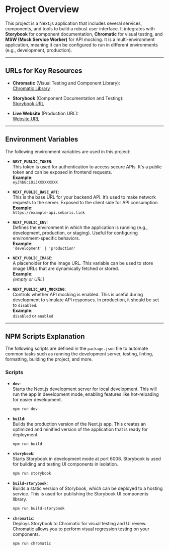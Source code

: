 # Project Overview

This project is a Next.js application that includes several services, components, and tools to build a robust user interface. It integrates with **Storybook** for component documentation, **Chromatic** for visual testing, and **MSW (Mock Service Worker)** for API mocking. It is a multi-environment application, meaning it can be configured to run in different environments (e.g., development, production).

---

## URLs for Key Resources

- **Chromatic** (Visual Testing and Component Library):  
  [Chromatic Library](https://www.chromatic.com/library?appId=6735dea95fe061d89236dfeb)

- **Storybook** (Component Documentation and Testing):  
  [Storybook URL](https://market-place-storybook.vercel.app/)

- **Live Website** (Production URL):  
  [Website URL](https://market-place-71ll7xv56-ikhsan-mahendris-projects.vercel.app/)

---

## Environment Variables

The following environment variables are used in this project:

- **`NEXT_PUBLIC_TOKEN`**:  
  This token is used for authentication to access secure APIs. It's a public token and can be exposed in frontend requests.  
  **Example**:  
  `eyJhbGciOiJXXXXXXXXX`

- **`NEXT_PUBLIC_BASE_API`**:  
  This is the base URL for your backend API. It’s used to make network requests to the server. Exposed to the client side for API consumption.  
  **Example**:  
  `https://example-api.sebaris.link`

- **`NEXT_PUBLIC_ENV`**:  
  Defines the environment in which the application is running (e.g., development, production, or staging). Useful for configuring environment-specific behaviors.  
  **Example**:  
  `'development' | 'production'`

- **`NEXT_PUBLIC_IMAGE`**:  
  A placeholder for the image URL. This variable can be used to store image URLs that are dynamically fetched or stored.  
  **Example**:  
  _(empty or URL)_

- **`NEXT_PUBLIC_API_MOCKING`**:  
  Controls whether API mocking is enabled. This is useful during development to simulate API responses. In production, it should be set to `disabled`.  
  **Example**:  
  `disabled` or `enabled`

---

## NPM Scripts Explanation

The following scripts are defined in the `package.json` file to automate common tasks such as running the development server, testing, linting, formatting, building the project, and more.

### **Scripts**

- **`dev`**:  
  Starts the Next.js development server for local development. This will run the app in development mode, enabling features like hot-reloading for easier development.

  ```bash
  npm run dev

  ```

- **`build`**:  
  Builds the production version of the Next.js app. This creates an optimized and minified version of the application that is ready for deployment.
  ```bash
  npm run build

  ```
- **`storybook`**:  
  Starts Storybook in development mode at port 6006. Storybook is used for building and testing UI components in isolation.

  ```bash
  npm run storybook

  ```

- **`build-storybook`**:  
  Builds a static version of Storybook, which can be deployed to a hosting service. This is used for publishing the Storybook UI components library.

  ```bash
  npm run build-storybook

  ```

- **`chromatic`**:  
  Deploys Storybook to Chromatic for visual testing and UI review. Chromatic allows you to perform visual regression testing on your components.
  ```bash
  npm run chromatic
  ```
